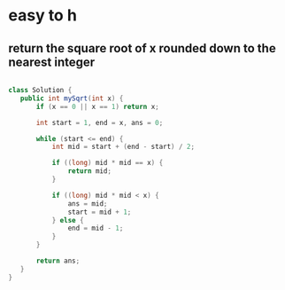  # easy to h 
 ## return the square root of x rounded down to the nearest integer


 ```java
 
class Solution {
    public int mySqrt(int x) {
        if (x == 0 || x == 1) return x;

        int start = 1, end = x, ans = 0;

        while (start <= end) {
            int mid = start + (end - start) / 2;

            if ((long) mid * mid == x) {
                return mid;
            }

            if ((long) mid * mid < x) {
                ans = mid;
                start = mid + 1;
            } else {
                end = mid - 1;
            }
        }

        return ans;
    }
}

```